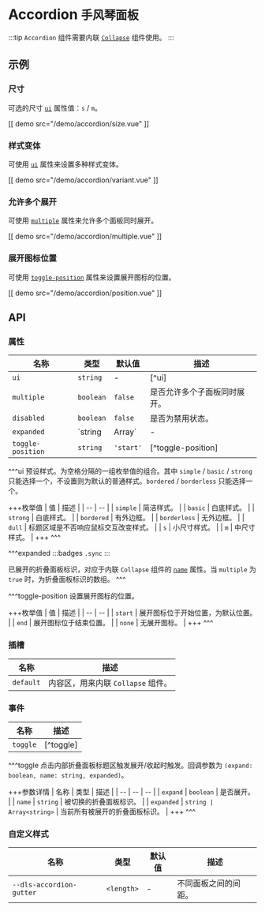 # Accordion <small>手风琴面板</small>

:::tip
`Accordion` 组件需要内联 [`Collapse`](./collapse) 组件使用。
:::

## 示例

### 尺寸

可选的尺寸 [`ui`](#props-ui) 属性值：`s` / `m`。

[[ demo src="/demo/accordion/size.vue" ]]

### 样式变体

可使用 [`ui`](#props-ui) 属性来设置多种样式变体。

[[ demo src="/demo/accordion/variant.vue" ]]

### 允许多个展开

可使用 [`multiple`](#props-multiple) 属性来允许多个面板同时展开。

[[ demo src="/demo/accordion/multiple.vue" ]]

### 展开图标位置

可使用 [`toggle-position`](#props-toggle-position) 属性来设置展开图标的位置。

[[ demo src="/demo/accordion/position.vue" ]]

## API

### 属性

| 名称 | 类型 | 默认值 | 描述 |
| -- | -- | -- | -- |
| ``ui`` | `string` | - | [^ui] |
| ``multiple`` | `boolean` | `false` | 是否允许多个子面板同时展开。 |
| ``disabled`` | `boolean` | `false` | 是否为禁用状态。 |
| ``expanded`` | `string | Array<string>` | - | [^expanded] |
| ``toggle-position`` | `string` | `'start'` | [^toggle-position] |

^^^ui
预设样式。为空格分隔的一组枚举值的组合。其中 `simple` / `basic` / `strong` 只能选择一个，不设置则为默认的普通样式。`bordered` / `borderless` 只能选择一个。


+++枚举值
| 值 | 描述 |
| -- | -- |
| `simple` | 简洁样式。 |
| `basic` | 白底样式。 |
| `strong` | 白底样式。 |
| `bordered` | 有外边框。 |
| `borderless` | 无外边框。 |
| `dull` | 标题区域是不否响应鼠标交互改变样式。 |
| `s` | 小尺寸样式。 |
| `m` | 中尺寸样式。 |
+++
^^^

^^^expanded
:::badges
`.sync`
:::

已展开的折叠面板标识，对应于内联 `Collapse` 组件的 [`name`](./collapse#props-name) 属性。当 `multiple` 为 `true` 时，为折叠面板标识的数组。
^^^

^^^toggle-position
设置展开图标的位置。

+++枚举值
| 值 | 描述 |
| -- | -- |
| `start` | 展开图标位于开始位置，为默认位置。 |
| `end` | 展开图标位于结束位置。 |
| `none` | 无展开图标。 |
+++
^^^

### 插槽

| 名称 | 描述 |
| -- | -- |
| ``default`` | 内容区，用来内联 `Collapse` 组件。 |

### 事件

| 名称 | 描述 |
| -- | -- |
| ``toggle`` | [^toggle] |

^^^toggle
点击内部折叠面板标题区触发展开/收起时触发。回调参数为 `(expand: boolean, name: string, expanded)`。

+++参数详情
| 名称 | 类型 | 描述 |
| -- | -- | -- |
| `expand` | `boolean` | 是否展开。 |
| `name` | `string` | 被切换的折叠面板标识。 |
| `expanded` | `string | Array<string>` | 当前所有被展开的折叠面板标识。 |
+++
^^^

### 自定义样式

| 名称 | 类型 | 默认值 | 描述 |
| -- | -- | -- | -- |
| ``--dls-accordion-gutter`` | `<length>` | - | 不同面板之间的间距。 |
